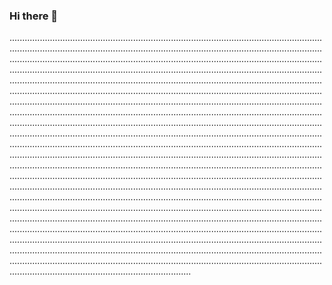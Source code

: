 ### Hi there 👋

................................................................................................................................................................................................................................................................................................................................................................................................................................................................................................................................................................................................................................................................................................................................................................................................................................................................................................................................................................................................................................................................................................................................................................................................................................................................................................................................................................................................................................................................................................................................................................................................................................................................................................................................................................................................................................................................................................................................................................................................................................................................................................................................................................................................................................................................................................................................................................................................................................................................................................................................................................................................................................................................................................................................................................................................................................................................................................................